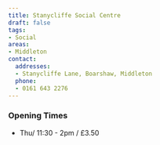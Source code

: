 ```yaml
---
title: Stanycliffe Social Centre
draft: false
tags:
- Social
areas:
- Middleton
contact:
  addresses:
  - Stanycliffe Lane, Boarshaw, Middleton
  phone:
  - 0161 643 2276
---
```


### Opening Times
* Thu/  11:30 - 2pm / £3.50

